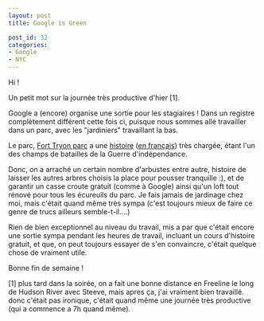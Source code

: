 ```yaml
---
layout: post
title: Google is Green

post_id: 32
categories:
- Google
- NYC
---
```


Hi !

Un petit mot sur la journée très productive d'hier \[1].

Google a (encore) organise une sortie pour les stagiaires ! Dans un registre complètement différent cette fois ci, puisque nous sommes allé travailler dans un parc, avec les "jardiniers" travaillant la bas.

Le parc, <a href="http://maps.google.com/maps?f=q&hl=en&geocode=&q=Inwood+Hill+Park&sll=37.0625,-95.677068&sspn=85.304726,82.089844&ie=UTF8&ll=40.859939,-73.931658&spn=0.010443,0.010021&t=h&z=17&om=1"> Fort Tryon parc</a> a une <a href="http://en.wikipedia.org/wiki/Fort_Tryon_Park">histoire</a> (<a href="http://fr.wikipedia.org/wiki/Fort_Tryon_Park">en français</a>) très chargée, étant l'un des champs de batailles de la Guerre d'indépendance.

Donc, on a arraché un certain nombre d'arbustes entre autre, histoire de laisser les autres arbres choisis la place pour pousser tranquille :), et de garantir un casse croute gratuit (comme à Google) ainsi qu'un loft tout rénové pour tous les écureuils du parc. Je fais jamais de jardinage chez moi, mais c'était quand même très sympa (c'est toujours mieux de faire ce genre de trucs ailleurs semble-t-il....)

Rien de bien exceptionnel au niveau du travail, mis a par que c'était encore une sortie sympa pendant les heures de travail, incluant un cours d'histoire gratuit, et que, on peut toujours essayer de s'en convaincre, c'était quelque chose de vraiment utile.

Bonne fin de semaine !

\[1] plus tard dans la soirée, on a fait une bonne distance en Freeline le long de Hudson River avec Steeve, mais apres ça, j'ai vraiment bien travaillé. donc c'était pas ironique, c'était quand même une journée très productive (qui a commence a 7h quand même).
